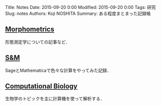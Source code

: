 Title: Notes
Date: 2015-09-20 0:00
Modified: 2015-09-20 0:00
Tags: 研究
Slug: notes
Authors: Koji NOSHITA
Summary: ある程度まとまった記録帳

## [Morphometrics]({filename}/pages/morphometrics/morphometrics.md)
形態測定学についての記事など．

## [S&M]({filename}/pages/sandm.md)
SageとMathematicaで色々な計算をやってみた記録．

## [Computational Biology]({filename}/pages/compbio/compbio.md)
生物学のトピックを主に計算機を使って解析する．

